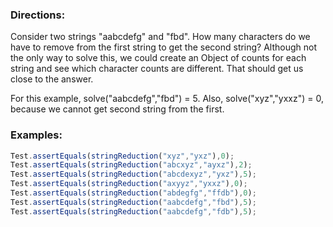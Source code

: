 ### Directions:

Consider two strings "aabcdefg" and "fbd". How many characters do we have to remove from the first string to get the second string? Although not the only way to solve this, we could create an Object of counts for each string and see which character counts are different. That should get us close to the answer.

For this example, solve("aabcdefg","fbd") = 5. 
Also, solve("xyz","yxxz") = 0, because we cannot get second string from the first.

### Examples:

```javascript
Test.assertEquals(stringReduction("xyz","yxz"),0);
Test.assertEquals(stringReduction("abcxyz","ayxz"),2);
Test.assertEquals(stringReduction("abcdexyz","yxz"),5);
Test.assertEquals(stringReduction("axyyz","yxxz"),0);
Test.assertEquals(stringReduction("abdegfg","ffdb"),0);
Test.assertEquals(stringReduction("aabcdefg","fbd"),5);
Test.assertEquals(stringReduction("aabcdefg","fdb"),5);
```